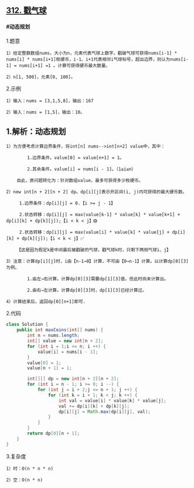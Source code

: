 ## [312. 戳气球](https://leetcode.cn/problems/burst-balloons/description/)

#### #动态规划
1.题意

    1）给定整数数组nums，大小为n，元素代表气球上数字。戳破气球可获得nums[i-1] * nums[i] * nums[i+1]枚硬币，i-1、i+1代表相邻i气球标号，超出边界，则认为nums[i-1] = nums[i+1] =1 。计算可获得硬币最大数量。

    2）n[1, 500]，元素[0, 100]。

2.示例

    1）输入：nums = [3,1,5,8]，输出：167

    2）输入：nums = [1,5]，输出：10。
## 1.解析：动态规划

    1）为方便考虑计算边界条件，将int[n] nums-->int[n+2] value中，其中：

            1.边界条件。value[0] = value[n+1] = 1。

            2.其余条件。value[i] = nums[i - 1]。（1≤i≤n）

        自此，原问题转化为：针对数组value，最多可获得多少枚硬币。

    2）new int[n + 2][n + 2] dp。dp[i][j]表示开区间(i, j)内可获得的最大硬币数。

         1.边界条件：dp[i][j] = 0.【i >= j - 1】

         2.状态转移：dp[i][j] = max(value[k-1] * value[k] * value[k+1] + dp[i][k] + dp[k][j]);【i < k < j】❎

         2.状态转移：dp[i][j] = max(value[i] * value[k] * value[j] + dp[i][k] + dp[k][j]);【i < k < j】✅

        【这是因为假定k是中间最后被戳破的气球，戳气球k时，只剩下两侧气球i、j】

    3）注意：计算dp[i][j]时，i由【n-1→0】计算，不可由【0→n-1】计算。以计算dp[0][3]为例。

            1.由左→右计算。计算dp[0][3]需要dp[1][3]值，但此时尚未计算出。

            2.由右→左计算。计算dp[0][3]时，dp[1][3]已经计算过。

    4）计算结束后，返回dp[0][n+1]即可.

2.代码
```java
class Solution {
    public int maxCoins(int[] nums) {
        int n = nums.length;
        int[] value = new int[n + 2];
        for (int i = 1;i <= n; i ++) {
            value[i] = nums[i - 1];
        }
        value[0] = 1;
        value[n + 1] = 1;

        int[][] dp = new int[n + 2][n + 2];
        for (int i = n - 1; i >= 0; i --) {
            for (int j = i + 2;j <= n + 1; j ++) {
                for (int k = i + 1; k < j; k ++) {
                    int val = value[i] * value[k] * value[j];
                    val += dp[i][k] + dp[k][j];
                    dp[i][j] = Math.max(dp[i][j], val);
                }
            }
        } 
        return dp[0][n + 1];
    }
}
```

3.复杂度

    1）时：O(n * n * n)

    2）空：O(n * n)